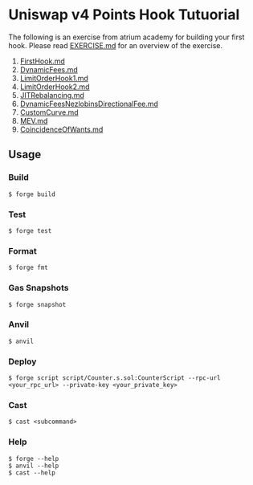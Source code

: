 # Uniswap v4 Points Hook Tutuorial

The following is an exercise from atrium academy for building your first hook.
Please read [EXERCISE.md](./EXERCISE.md) for an overview of the exercise.

1. [FirstHook.md](./exercises/FirstHook.md)
2. [DynamicFees.md](./exercises/DynamicFees.md)
3. [LimitOrderHook1.md](./exercises/LimitOrderHook1.md)
4. [LimitOrderHook2.md](./exercises/LimitOrderHook2.md)
5. [JITRebalancing.md](./exercises/JITRebalancing.md)
6. [DynamicFeesNezlobinsDirectionalFee.md](./exercises/DynamicFeesNezlobinsDirectionalFee.md)
7. [CustomCurve.md](./exercises/CustomCurve.md)
8. [MEV.md](./exercises/MEV.md)
9. [CoincidenceOfWants.md](./exercises/CoincidenceOfWants.md)

## Usage

### Build

```shell
$ forge build
```

### Test

```shell
$ forge test
```

### Format

```shell
$ forge fmt
```

### Gas Snapshots

```shell
$ forge snapshot
```

### Anvil

```shell
$ anvil
```

### Deploy

```shell
$ forge script script/Counter.s.sol:CounterScript --rpc-url <your_rpc_url> --private-key <your_private_key>
```

### Cast

```shell
$ cast <subcommand>
```

### Help

```shell
$ forge --help
$ anvil --help
$ cast --help
```
